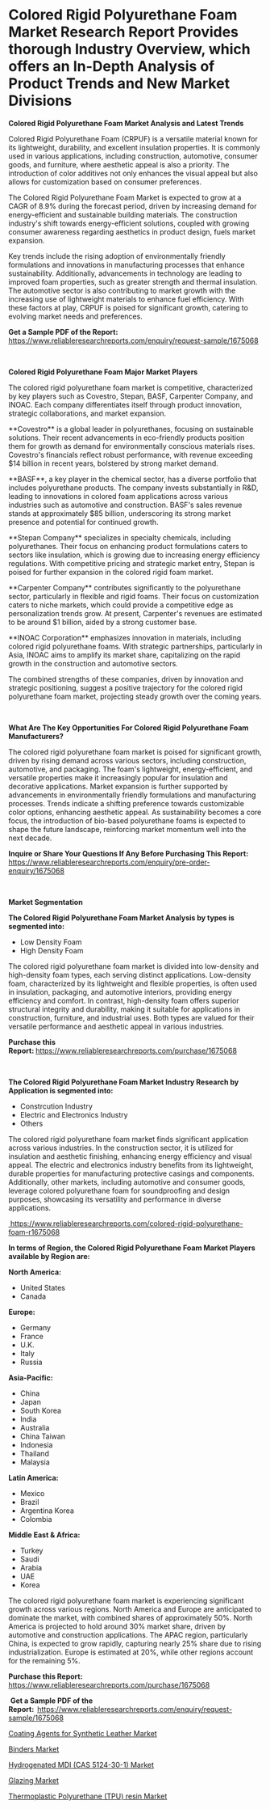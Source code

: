 <p><h1>Colored Rigid Polyurethane Foam Market Research Report Provides thorough Industry Overview, which offers an In-Depth Analysis of Product Trends and New Market Divisions</h1></p><p><strong>Colored Rigid Polyurethane Foam Market Analysis and Latest Trends</strong></p>
<p><p>Colored Rigid Polyurethane Foam (CRPUF) is a versatile material known for its lightweight, durability, and excellent insulation properties. It is commonly used in various applications, including construction, automotive, consumer goods, and furniture, where aesthetic appeal is also a priority. The introduction of color additives not only enhances the visual appeal but also allows for customization based on consumer preferences.</p><p>The Colored Rigid Polyurethane Foam Market is expected to grow at a CAGR of 8.9% during the forecast period, driven by increasing demand for energy-efficient and sustainable building materials. The construction industry's shift towards energy-efficient solutions, coupled with growing consumer awareness regarding aesthetics in product design, fuels market expansion. </p><p>Key trends include the rising adoption of environmentally friendly formulations and innovations in manufacturing processes that enhance sustainability. Additionally, advancements in technology are leading to improved foam properties, such as greater strength and thermal insulation. The automotive sector is also contributing to market growth with the increasing use of lightweight materials to enhance fuel efficiency. With these factors at play, CRPUF is poised for significant growth, catering to evolving market needs and preferences.</p></p>
<p><strong>Get a Sample PDF of the Report:&nbsp;</strong> <a href="https://www.reliableresearchreports.com/enquiry/request-sample/1675068?utm_campaign=41&utm_medium=2&utm_source=Github&utm_content=ia&utm_term=28122024&utm_id=colored-rigid-polyurethane-foam">https://www.reliableresearchreports.com/enquiry/request-sample/1675068</a></p>
<p>&nbsp;</p>
<p><strong>Colored Rigid Polyurethane Foam Major Market Players</strong></p>
<p><p>The colored rigid polyurethane foam market is competitive, characterized by key players such as Covestro, Stepan, BASF, Carpenter Company, and INOAC. Each company differentiates itself through product innovation, strategic collaborations, and market expansion.</p><p>**Covestro** is a global leader in polyurethanes, focusing on sustainable solutions. Their recent advancements in eco-friendly products position them for growth as demand for environmentally conscious materials rises. Covestro's financials reflect robust performance, with revenue exceeding $14 billion in recent years, bolstered by strong market demand.</p><p>**BASF**, a key player in the chemical sector, has a diverse portfolio that includes polyurethane products. The company invests substantially in R&D, leading to innovations in colored foam applications across various industries such as automotive and construction. BASF's sales revenue stands at approximately $85 billion, underscoring its strong market presence and potential for continued growth.</p><p>**Stepan Company** specializes in specialty chemicals, including polyurethanes. Their focus on enhancing product formulations caters to sectors like insulation, which is growing due to increasing energy efficiency regulations. With competitive pricing and strategic market entry, Stepan is poised for further expansion in the colored rigid foam market.</p><p>**Carpenter Company** contributes significantly to the polyurethane sector, particularly in flexible and rigid foams. Their focus on customization caters to niche markets, which could provide a competitive edge as personalization trends grow. At present, Carpenter's revenues are estimated to be around $1 billion, aided by a strong customer base.</p><p>**INOAC Corporation** emphasizes innovation in materials, including colored rigid polyurethane foams. With strategic partnerships, particularly in Asia, INOAC aims to amplify its market share, capitalizing on the rapid growth in the construction and automotive sectors.</p><p>The combined strengths of these companies, driven by innovation and strategic positioning, suggest a positive trajectory for the colored rigid polyurethane foam market, projecting steady growth over the coming years.</p></p>
<p>&nbsp;</p>
<p><strong>What Are The Key Opportunities For Colored Rigid Polyurethane Foam Manufacturers?</strong></p>
<p><p>The colored rigid polyurethane foam market is poised for significant growth, driven by rising demand across various sectors, including construction, automotive, and packaging. The foam's lightweight, energy-efficient, and versatile properties make it increasingly popular for insulation and decorative applications. Market expansion is further supported by advancements in environmentally friendly formulations and manufacturing processes. Trends indicate a shifting preference towards customizable color options, enhancing aesthetic appeal. As sustainability becomes a core focus, the introduction of bio-based polyurethane foams is expected to shape the future landscape, reinforcing market momentum well into the next decade.</p></p>
<p><strong>Inquire or Share Your Questions If Any Before Purchasing This Report:</strong> <a href="https://www.reliableresearchreports.com/enquiry/pre-order-enquiry/1675068?utm_campaign=41&utm_medium=2&utm_source=Github&utm_content=ia&utm_term=28122024&utm_id=colored-rigid-polyurethane-foam">https://www.reliableresearchreports.com/enquiry/pre-order-enquiry/1675068</a></p>
<p>&nbsp;</p>
<p><strong>Market Segmentation</strong></p>
<p><strong>The Colored Rigid Polyurethane Foam Market Analysis by types is segmented into:</strong></p>
<p><ul><li>Low Density Foam</li><li>High Density Foam</li></ul></p>
<p><p>The colored rigid polyurethane foam market is divided into low-density and high-density foam types, each serving distinct applications. Low-density foam, characterized by its lightweight and flexible properties, is often used in insulation, packaging, and automotive interiors, providing energy efficiency and comfort. In contrast, high-density foam offers superior structural integrity and durability, making it suitable for applications in construction, furniture, and industrial uses. Both types are valued for their versatile performance and aesthetic appeal in various industries.</p></p>
<p><strong>Purchase this Report:&nbsp;</strong><a href="https://www.reliableresearchreports.com/purchase/1675068?utm_campaign=41&utm_medium=2&utm_source=Github&utm_content=ia&utm_term=28122024&utm_id=colored-rigid-polyurethane-foam">https://www.reliableresearchreports.com/purchase/1675068</a></p>
<p>&nbsp;</p>
<p><strong>The Colored Rigid Polyurethane Foam Market Industry Research by Application is segmented into:</strong></p>
<p><ul><li>Constrcution Industry</li><li>Electric and Electronics Industry</li><li>Others</li></ul></p>
<p><p>The colored rigid polyurethane foam market finds significant application across various industries. In the construction sector, it is utilized for insulation and aesthetic finishing, enhancing energy efficiency and visual appeal. The electric and electronics industry benefits from its lightweight, durable properties for manufacturing protective casings and components. Additionally, other markets, including automotive and consumer goods, leverage colored polyurethane foam for soundproofing and design purposes, showcasing its versatility and performance in diverse applications.</p></p>
<p><a href="https://www.reliableresearchreports.com/colored-rigid-polyurethane-foam-r1675068?utm_campaign=41&utm_medium=2&utm_source=Github&utm_content=ia&utm_term=28122024&utm_id=colored-rigid-polyurethane-foam">&nbsp;https://www.reliableresearchreports.com/colored-rigid-polyurethane-foam-r1675068</a></p>
<p><strong>In terms of Region, the Colored Rigid Polyurethane Foam Market Players available by Region are:</strong></p>
<p>
    <p> <strong> North America: </strong>
        <ul>
            <li>United States</li>
            <li>Canada</li>
        </ul>
        </p> 
    <p> <strong> Europe: </strong>
        <ul>
            <li>Germany</li>
            <li>France</li>
            <li>U.K.</li>
            <li>Italy</li>
            <li>Russia</li>
        </ul>
        </p> 
    <p> <strong> Asia-Pacific: </strong>
        <ul>
            <li>China</li>
            <li>Japan</li>
            <li>South Korea</li>
            <li>India</li>
            <li>Australia</li>
            <li>China Taiwan</li>
            <li>Indonesia</li>
            <li>Thailand</li>
            <li>Malaysia</li>
        </ul>
        </p> 
    <p> <strong> Latin America: </strong>
        <ul>
            <li>Mexico</li>
            <li>Brazil</li>
            <li>Argentina Korea</li>
            <li>Colombia</li>
        </ul>
        </p> 
    <p> <strong> Middle East & Africa: </strong>
        <ul>
            <li>Turkey</li>
            <li>Saudi</li>
            <li>Arabia</li>
            <li>UAE</li>
            <li>Korea</li>
        </ul>
    </p>
    </p>
<p><p>The colored rigid polyurethane foam market is experiencing significant growth across various regions. North America and Europe are anticipated to dominate the market, with combined shares of approximately 50%. North America is projected to hold around 30% market share, driven by automotive and construction applications. The APAC region, particularly China, is expected to grow rapidly, capturing nearly 25% share due to rising industrialization. Europe is estimated at 20%, while other regions account for the remaining 5%.</p></p>
<p><strong>Purchase this Report: </strong><a href="https://www.reliableresearchreports.com/purchase/1675068?utm_campaign=41&utm_medium=2&utm_source=Github&utm_content=ia&utm_term=28122024&utm_id=colored-rigid-polyurethane-foam">https://www.reliableresearchreports.com/purchase/1675068</a></p>
<p>&nbsp;<strong>Get a Sample PDF of the Report:&nbsp;&nbsp;</strong><a href="https://www.reliableresearchreports.com/enquiry/request-sample/1675068?utm_campaign=41&utm_medium=2&utm_source=Github&utm_content=ia&utm_term=28122024&utm_id=colored-rigid-polyurethane-foam">https://www.reliableresearchreports.com/enquiry/request-sample/1675068</a></p>
<p><strong></strong></p>
<p><p><a href="https://github.com/nicoletavirag/Market-Research-Report-List-5/blob/main/coating-agents-for-synthetic-leather-market.md?utm_campaign=41&utm_medium=2&utm_source=Github&utm_content=ia&utm_term=28122024&utm_id=colored-rigid-polyurethane-foam">Coating Agents for Synthetic Leather Market</a></p><p><a href="https://github.com/sca704osol/Market-Research-Report-List-1/blob/main/binders-market.md?utm_campaign=41&utm_medium=2&utm_source=Github&utm_content=ia&utm_term=28122024&utm_id=colored-rigid-polyurethane-foam">Binders Market</a></p><p><a href="https://github.com/sholympia197070/Market-Research-Report-List-1/blob/main/hydrogenated-mdi-cas-5124-30-1-market.md?utm_campaign=41&utm_medium=2&utm_source=Github&utm_content=ia&utm_term=28122024&utm_id=colored-rigid-polyurethane-foam">Hydrogenated MDI (CAS 5124-30-1) Market</a></p><p><a href="https://github.com/kbollin866/Market-Research-Report-List-1/blob/main/glazing-market.md?utm_campaign=41&utm_medium=2&utm_source=Github&utm_content=ia&utm_term=28122024&utm_id=colored-rigid-polyurethane-foam">Glazing Market</a></p><p><a href="https://github.com/janraimondo83/Market-Research-Report-List-1/blob/main/thermoplastic-polyurethane-tpu-resin-market.md?utm_campaign=41&utm_medium=2&utm_source=Github&utm_content=ia&utm_term=28122024&utm_id=colored-rigid-polyurethane-foam">Thermoplastic Polyurethane (TPU) resin Market</a></p></p>